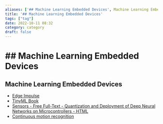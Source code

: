 ```yaml
---
aliases: ['## Machine Learning Embedded Devices', Machine Learning Embedded Devices]
title: '## Machine Learning Embedded Devices'
tags: ["tag"]
date: 2022-10-11 08:32
category: category
draft: false
---
```


# ## Machine Learning Embedded Devices

## Machine Learning Embedded Devices

- [Edge Impulse](https://www.edgeimpulse.com/)
- [TinyML Book](https://tinymlbook.com/)
- [Sensors - Free Full-Text - Quantization and Deployment of Deep Neural Networks on Microcontrollers - HTML](https://www.mdpi.com/1424-8220/21/9/2984/htm)
- [Continuous motion recognition](https://docs.edgeimpulse.com/docs/continuous-motion-recognition)
